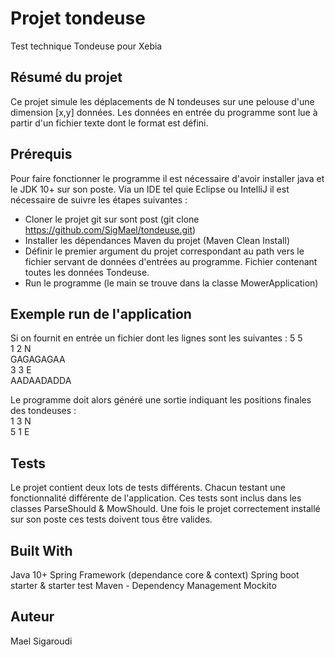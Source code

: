 # Projet tondeuse
Test technique Tondeuse pour Xebia

## Résumé du projet
Ce projet simule les déplacements de N tondeuses sur une pelouse d'une dimension [x,y] données. Les données en entrée du programme sont lue à 
partir d'un fichier texte dont le format est défini.

## Prérequis 
Pour faire fonctionner le programme il est nécessaire d'avoir installer java et le JDK 10+ sur son poste.
Via un IDE tel quie Eclipse ou IntelliJ il est nécessaire de suivre les étapes suivantes :
- Cloner le projet git sur sont post (git clone https://github.com/SigMael/tondeuse.git)
- Installer les dépendances Maven du projet (Maven Clean Install)
- Définir le premier argument du projet correspondant au path vers le fichier servant de données d'entrées au programme. Fichier contenant toutes les données 
Tondeuse.
- Run le programme (le main se trouve dans la classe MowerApplication)

## Exemple run de l'application 
Si on fournit en entrée un fichier dont les lignes sont les suivantes :
5 5<br/>
1 2 N<br/>
GAGAGAGAA<br/>
3 3 E<br/>
AADAADADDA

Le programme doit alors généré une sortie indiquant les positions finales des tondeuses :<br/>
1 3 N<br/>
5 1 E<br/>

## Tests
Le projet contient deux lots de tests différents. Chacun testant une fonctionnalité différente de l'application. Ces tests sont 
inclus dans les classes ParseShould & MowShould. Une fois le projet correctement installé sur son poste ces tests doivent
tous être valides.

## Built With
Java 10+
Spring Framework (dependance core & context)
Spring boot starter & starter test
Maven - Dependency Management
Mockito

## Auteur
Mael Sigaroudi
